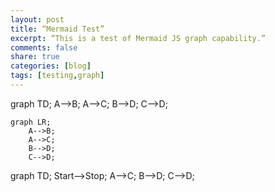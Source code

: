 ```yaml
--- 
layout: post 
title: “Mermaid Test”
excerpt: “This is a test of Mermaid JS graph capability.”
comments: false
share: true
categories: [blog]
tags: [testing,graph]
---
```


graph TD;
    A-->B;
    A-->C;
    B-->D;
    C-->D;

```mermaid
graph LR;
    A-->B;
    A-->C;
    B-->D;
    C-->D;
```

<div class="mermaid"> graph TD; Start-->Stop; A-->C; B-->D; C-->D; </div>
